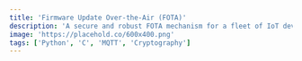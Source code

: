 ```yaml
---
title: 'Firmware Update Over-the-Air (FOTA)'
description: 'A secure and robust FOTA mechanism for a fleet of IoT devices, using MQTT and signed firmware binaries.'
image: 'https://placehold.co/600x400.png'
tags: ['Python', 'C', 'MQTT', 'Cryptography']
---
```

